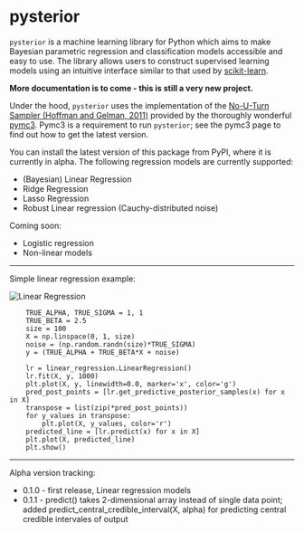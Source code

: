 # pysterior

`pysterior` is a machine learning library for Python which aims to make Bayesian parametric regression and classification models accessible and easy to use. The library allows users to construct supervised learning models using an intuitive interface similar to that used by [scikit-learn](https://github.com/scikit-learn/scikit-learn).

**More documentation is to come - this is still a very new project.**

Under the hood, `pysterior` uses the implementation of the [No-U-Turn Sampler (Hoffman and Gelman, 2011)](http://arxiv.org/abs/1111.4246) provided by the thoroughly wonderful [pymc3](https://github.com/pymc-devs/pymc3). Pymc3 is a requirement to run `pysterior`; see the pymc3 page to find out how to get the latest version.

You can install the latest version of this package from PyPI, where it is currently in alpha. The following regression models are currently supported:
* (Bayesian) Linear Regression
* Ridge Regression
* Lasso Regression
* Robust Linear regression (Cauchy-distributed noise)

Coming soon:
* Logistic regression
* Non-linear models

---------------------------------

Simple linear regression example:

![Linear Regression](https://raw.githubusercontent.com/lmc2179/pysterior/master/pysterior/demo/simple_linear_regression.png)


```
    TRUE_ALPHA, TRUE_SIGMA = 1, 1
    TRUE_BETA = 2.5
    size = 100
    X = np.linspace(0, 1, size)
    noise = (np.random.randn(size)*TRUE_SIGMA)
    y = (TRUE_ALPHA + TRUE_BETA*X + noise)

    lr = linear_regression.LinearRegression()
    lr.fit(X, y, 1000)
    plt.plot(X, y, linewidth=0.0, marker='x', color='g')
    pred_post_points = [lr.get_predictive_posterior_samples(x) for x in X]
    transpose = list(zip(*pred_post_points))
    for y_values in transpose:
        plt.plot(X, y_values, color='r')
    predicted_line = [lr.predict(x) for x in X]
    plt.plot(X, predicted_line)
    plt.show()
```

---------------------------------

Alpha version tracking:
* 0.1.0 - first release, Linear regression models
* 0.1.1 - predict() takes 2-dimensional array instead of single data point; added predict_central_credible_interval(X, alpha) for predicting central credible intervales of output
